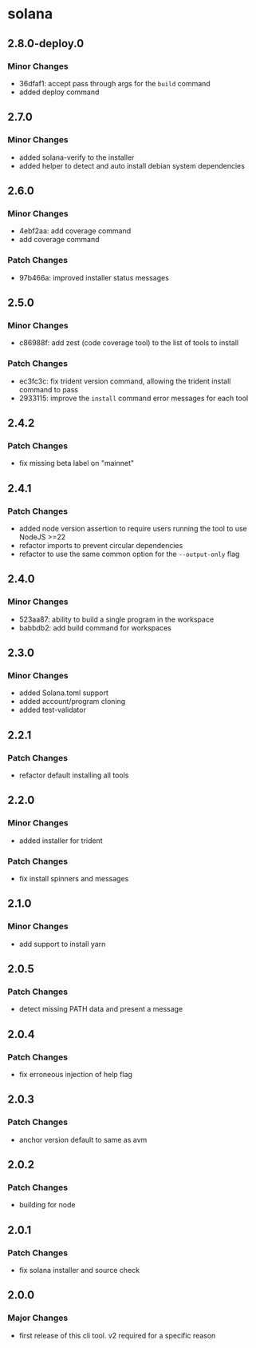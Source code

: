 # solana

## 2.8.0-deploy.0

### Minor Changes

- 36dfaf1: accept pass through args for the `build` command
- added deploy command

## 2.7.0

### Minor Changes

- added solana-verify to the installer
- added helper to detect and auto install debian system dependencies

## 2.6.0

### Minor Changes

- 4ebf2aa: add coverage command
- add coverage command

### Patch Changes

- 97b466a: improved installer status messages

## 2.5.0

### Minor Changes

- c86988f: add zest (code coverage tool) to the list of tools to install

### Patch Changes

- ec3fc3c: fix trident version command, allowing the trident install command to
  pass
- 2933115: improve the `install` command error messages for each tool

## 2.4.2

### Patch Changes

- fix missing beta label on "mainnet"

## 2.4.1

### Patch Changes

- added node version assertion to require users running the tool to use
  NodeJS >=22
- refactor imports to prevent circular dependencies
- refactor to use the same common option for the `--output-only` flag

## 2.4.0

### Minor Changes

- 523aa87: ability to build a single program in the workspace
- babbdb2: add build command for workspaces

## 2.3.0

### Minor Changes

- added Solana.toml support
- added account/program cloning
- added test-validator

## 2.2.1

### Patch Changes

- refactor default installing all tools

## 2.2.0

### Minor Changes

- added installer for trident

### Patch Changes

- fix install spinners and messages

## 2.1.0

### Minor Changes

- add support to install yarn

## 2.0.5

### Patch Changes

- detect missing PATH data and present a message

## 2.0.4

### Patch Changes

- fix erroneous injection of help flag

## 2.0.3

### Patch Changes

- anchor version default to same as avm

## 2.0.2

### Patch Changes

- building for node

## 2.0.1

### Patch Changes

- fix solana installer and source check

## 2.0.0

### Major Changes

- first release of this cli tool. v2 required for a specific reason
